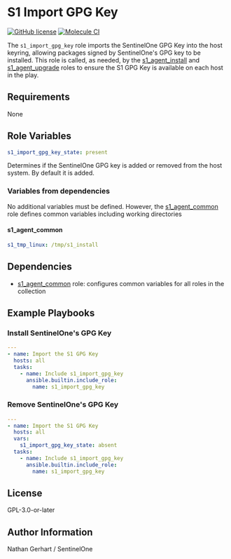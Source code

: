 # S1 Import GPG Key

[![GitHub license](https://badgen.net/github/license/Sentinel-One/ansible_collection_s1agents)](https://github.com/Sentinel-One/ansible_collection_s1agents/blob/main/LICENSE)
[![Molecule CI](https://github.com/Sentinel-One/ansible_collection_s1agents/actions/workflows/s1_import_gpg_key.yml/badge.svg)](https://github.com/Sentinel-One/ansible_collection_s1agents/actions/workflows/s1_import_gpg_key.yml)

The `s1_import_gpg_key` role imports the SentinelOne GPG Key into the host keyring, allowing packages signed by SentinelOne's GPG key to be installed.
This role is called, as needed, by the [s1_agent_install](../s1_agent_install/) and [s1_agent_upgrade](../s1_agent_upgrade/) roles to ensure the S1 GPG Key is available on each host in the play.

## Requirements

None

## Role Variables

```yaml
s1_import_gpg_key_state: present
```

Determines if the SentinelOne GPG key is added or removed from the host system. By default it is added.

### Variables from dependencies

No additional variables must be defined. However, the [s1_agent_common](../s1_agent_common/) role defines common variables including working directories

#### s1_agent_common

```yaml
s1_tmp_linux: /tmp/s1_install
```

## Dependencies

* [s1_agent_common](../s1_agent_common/) role: configures common variables for all roles in the collection

## Example Playbooks

### Install SentinelOne's GPG Key

```yaml
---
- name: Import the S1 GPG Key
  hosts: all
  tasks:
    - name: Include s1_import_gpg_key
      ansible.builtin.include_role:
        name: s1_import_gpg_key
```

### Remove SentinelOne's GPG Key

```yaml
---
- name: Import the S1 GPG Key
  hosts: all
  vars:
    s1_import_gpg_key_state: absent
  tasks:
    - name: Include s1_import_gpg_key
      ansible.builtin.include_role:
        name: s1_import_gpg_key
```

## License

GPL-3.0-or-later

## Author Information

Nathan Gerhart / SentinelOne

